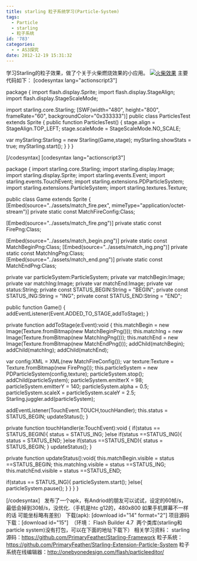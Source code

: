 ```yaml
---
title: starling 粒子系统学习(Particle-System)
tags:
  - Particle
  - starling
  - 粒子系统
id: '783'
categories:
  - - AS3探究
date: 2012-12-19 15:31:32
---
```


学习Starling的粒子效果，做了个关于火柴燃烧效果的小应用。 [![火柴效果](http://qxu2059920095.my3w.com/blog/wp-content/uploads/2012/12/unnamed-file.jpg)](http://qxu2059920095.my3w.com/blog/wp-content/uploads/2012/12/unnamed-file.jpg) 主要代码如下： \[codesyntax lang="actionscript3"\]

package
{
import flash.display.Sprite;
import flash.display.StageAlign;
import flash.display.StageScaleMode;

import starling.core.Starling;
\[SWF(width="480", height="800", frameRate="60", backgroundColor="0x333333")\]
public class ParticlesTest extends Sprite
{
public function ParticlesTest()
{
stage.align = StageAlign.TOP\_LEFT;
stage.scaleMode = StageScaleMode.NO\_SCALE;

var myStarling:Starling = new Starling(Game,stage);
myStarling.showStats = true;
myStarling.start();
}
}
}

\[/codesyntax\] \[codesyntax lang="actionscript3"\]

package
{
import starling.core.Starling;
import starling.display.Image;
import starling.display.Sprite;
import starling.events.Event;
import starling.events.TouchEvent;
import starling.extensions.PDParticleSystem;
import starling.extensions.ParticleSystem;
import starling.textures.Texture;

public class Game extends Sprite
{
\[Embed(source="../assets/match\_fire.pex", mimeType="application/octet-stream")\]
private static const MatchFireConfig:Class;

\[Embed(source="../assets/match\_fire.png")\]
private static const FirePng:Class;

\[Embed(source="../assets/match\_begin.png")\]
private static const MatchBeginPng:Class;
\[Embed(source="../assets/match\_ing.png")\]
private static const MatchIngPng:Class;
\[Embed(source="../assets/match\_end.png")\]
private static const MatchEndPng:Class;

private var particleSystem:ParticleSystem;
private var matchBegin:Image;
private var matchIng:Image;
private var matchEnd:Image;
private var status:String;
private const STATUS\_BEGIN:String = "BEGIN";
private const STATUS\_ING:String = "ING";
private const STATUS\_END:String = "END";

public function Game()
{
addEventListener(Event.ADDED\_TO\_STAGE,addToStage);
}

private function addToStage(e:Event):void
{
this.matchBegin = new Image(Texture.fromBitmap(new MatchBeginPng()));
this.matchIng = new Image(Texture.fromBitmap(new MatchIngPng()));
this.matchEnd = new Image(Texture.fromBitmap(new MatchEndPng()));
addChild(matchBegin);
addChild(matchIng);
addChild(matchEnd);

var config:XML = XML(new MatchFireConfig());
var texture:Texture = Texture.fromBitmap(new FirePng());
this.particleSystem = new PDParticleSystem(config,texture);
particleSystem.stop();
addChild(particleSystem);
particleSystem.emitterX = 98;
particleSystem.emitterY = 140;
particleSystem.alpha = 0.5;
particleSystem.scaleX = particleSystem.scaleY = 2.5;
Starling.juggler.add(particleSystem);

addEventListener(TouchEvent.TOUCH,touchHandler);
this.status = STATUS\_BEGIN;
updateStatus();
}

private function touchHandler(e:TouchEvent):void
{
if(status == STATUS\_BEGIN){
status = STATUS\_ING;
}else if(status ==STATUS\_ING){
status = STATUS\_END;
}else if(status ==STATUS\_END){
status = STATUS\_BEGIN;
}
updateStatus();
}

private function updateStatus():void{
this.matchBegin.visible = status ==STATUS\_BEGIN;
this.matchIng.visible = status ==STATUS\_ING;
this.matchEnd.visible = status ==STATUS\_END;

if(status == STATUS\_ING){
particleSystem.start();
}else{
particleSystem.pause();
}
}
}
}

\[/codesyntax\]   发布了一个apk，有Andriod的朋友可以试试，设定的60帧/s，最低会掉到30帧/s，没优化.（手机是htc g12的，480x800 如果手机屏幕不一样的话 可能坐标略有差别） 下载(apk): \[download id="14" format="2"\] 项目源码下载：\[download id="15"\]  （环境： Flash Builder 4.7  两个类库(starling和particle system)没有打包，可以在下面的地址下载下） 相关学习资料： starling源码：https://github.com/PrimaryFeather/Starling-Framework 粒子系统：https://github.com/PrimaryFeather/Starling-Extension-Particle-System 粒子系统在线编辑器：http://onebyonedesign.com/flash/particleeditor/
